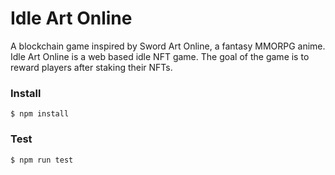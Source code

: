 # Idle Art Online
A blockchain game inspired by Sword Art Online, a fantasy MMORPG anime.  Idle Art Online is a web based idle NFT game. The goal of the game is to reward players after staking their NFTs.

### Install

```
$ npm install
```

### Test

```
$ npm run test
```
